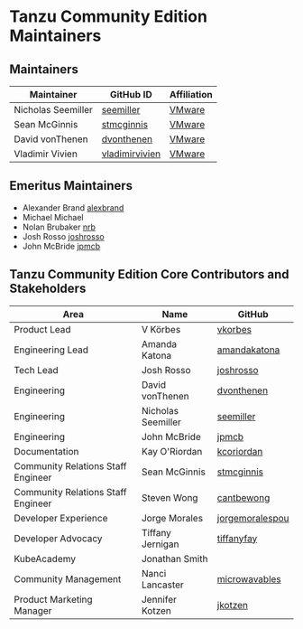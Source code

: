 # Tanzu Community Edition Maintainers

## Maintainers

| Maintainer | GitHub ID | Affiliation |
|------------|-----------|-------------|
| Nicholas Seemiller | [seemiller](https://github.com/seemiller) | [VMware](https://www.github.com/vmware/) |
| Sean McGinnis | [stmcginnis](https://github.com/stmcginnis) | [VMware](https://www.github.com/vmware/) |
| David vonThenen | [dvonthenen](https://github.com/dvonthenen) | [VMware](https://www.github.com/vmware/) |
| Vladimir Vivien | [vladimirvivien](https://github.com/vladimirvivien) | [VMware](https://www.github.com/vmware/) |

## Emeritus Maintainers

* Alexander Brand [alexbrand](https://github.com/alexbrand)
* Michael Michael
* Nolan Brubaker [nrb](https://github.com/nrb)
* Josh Rosso [joshrosso](https://github.com/joshrosso)
* John McBride [jpmcb](https://github.com/jpmcb)

## Tanzu Community Edition Core Contributors and Stakeholders

| Area | Name | GitHub |
|------------|-----------|-------------|
| Product Lead | V Körbes | [vkorbes](https://github.com/vkorbes) |
| Engineering Lead | Amanda Katona | [amandakatona](https://github.com/amandakatona) |
| Tech Lead | Josh Rosso | [joshrosso](https://github.com/joshrosso) |
| Engineering | David vonThenen | [dvonthenen](https://github.com/dvonthenen) |
| Engineering | Nicholas Seemiller | [seemiller](https://github.com/seemiller) |
| Engineering | John McBride | [jpmcb](https://github.com/jpmcb) |
| Documentation | Kay O'Riordan | [kcoriordan](https://github.com/kcoriordan) |
| Community Relations Staff Engineer | Sean McGinnis | [stmcginnis](https://github.com/stmcginnis) |
| Community Relations Staff Engineer | Steven Wong | [cantbewong](https://github.com/cantbewong)|
| Developer Experience | Jorge Morales | [jorgemoralespou](https://github.com/jorgemoralespou) |
| Developer Advocacy | Tiffany Jernigan | [tiffanyfay](https://github.com/tiffanyfay) |
| KubeAcademy | Jonathan Smith |
| Community Management | Nanci Lancaster | [microwavables](https://github.com/microwavables) |
| Product Marketing Manager | Jennifer Kotzen | [jkotzen](https://github.com/jkotzen) |
